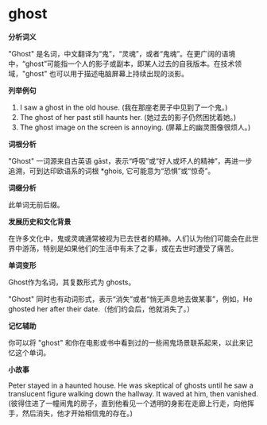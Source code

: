# ghost

**分析词义**

  

"Ghost" 是名词，中文翻译为“鬼”，“灵魂”，或者“鬼魂”。在更广阔的语境中，“ghost”可能指一个人的影子或副本，即某人过去的自我版本。在技术领域，"ghost" 也可以用于描述电脑屏幕上持续出现的淡影。

  

**列举例句**

  

1.  I saw a ghost in the old house. (我在那座老房子中见到了一个鬼。)
2.  The ghost of her past still haunts her. (她过去的影子仍然困扰着她。)
3.  The ghost image on the screen is annoying. (屏幕上的幽灵图像很烦人。)

  

**词根分析**

  

"Ghost" 一词源来自古英语 gāst，表示“呼吸”或“好人或坏人的精神”，再进一步追溯，可到达印欧语系的词根 \*ghois, 它可能意为“恐惧”或“惊奇”。

  

**词缀分析**

  

此单词无前后缀。

  

**发展历史和文化背景**

  

在许多文化中，鬼或灵魂通常被视为已去世者的精神。人们认为他们可能会在此世界中游荡，特别是如果他们的生活中有未了之事，或在去世时遭受了痛苦。

  

**单词变形**

  

Ghost作为名词，其复数形式为 ghosts。

  

"Ghost" 同时也有动词形式，表示“消失”或者“悄无声息地去做某事”，例如，He ghosted her after their date.（他们约会后，他就消失了。）

  

**记忆辅助**

  

你可以将 "ghost" 和你在电影或书中看到过的一些闹鬼场景联系起来，以此来记忆这个单词。

  

**小故事**

  

Peter stayed in a haunted house. He was skeptical of ghosts until he saw a translucent figure walking down the hallway. It waved at him, then vanished. (彼得住进了一幢闹鬼的房子，直到他看见一个透明的身影在走廊上行走，向他挥手，然后消失，他才开始相信鬼的存在。)
